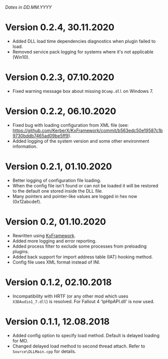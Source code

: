 *Dates in DD.MM.YYYY*

# Version 0.2.4, 30.11.2020
- Added DLL load time dependencies diagnostics when plugin failed to load.
- Removed service pack logging for systems where it's not applicable (Win10).

# Version 0.2.3, 07.10.2020
- Fixed warning message box about missing `DComp.dll` on Windows 7.

# Version 0.2.2, 06.10.2020
- Fixed bug with loading configuration from XML file (see: https://github.com/KerberX/KxFramework/commit/b563edc50e19587c1b9730bddb7465ad09be5ff9).
- Added logging of the system version and some other environment information.

# Version 0.2.1, 01.10.2020
- Better logging of configuration file loading.
- When the config file isn't found or can not be loaded it will be restored to the default one stored inside the DLL file.
- Many pointers and pointer-like values are logged in hex now (0x12abcdef).

# Version 0.2, 01.10.2020
- Rewritten using [KxFramework](https://github.com/KerberX/KxFramework).
- Added more logging and error reporting.
- Added process filter to exclude some processes from preloading plugins.
- Added back support for import address table (IAT) hooking method.
- Config file uses XML format instead of INI.

# Version 0.1.2, 02.10.2018
- Incompatibility with HRTF (or any other mod which uses `X3DAudio1_7.dll`) is resolved. For Fallout 4 'IpHlpAPI.dll' is now used.

# Version 0.1.1, 12.08.2018
- Added config option to specify load method. Default is delayed loading for MO.
- Changed delayed load method to second thread attach. Refer to `Source\DLLMain.cpp` for details.
